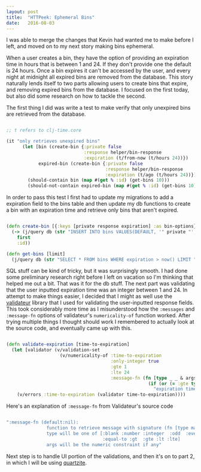 ```yaml
---
layout: post
title:  "HTTPeek: Ephemeral Bins"
date:   2016-08-03
---
```


I was able to merge the changes that Kevin had wanted me to make before I left, and moved on to my next story making bins ephemeral.


When a user creates a bin, they have the option of providing an expiration time in hours that is between 1 and 24. If they don't provide one the default
is  24 hours. Once a bin expires it can't be accessed by the user, and every night at midnight all expired bins are removed from the database.
This story naturally lends itself to two parts allowing users to create bins that expire, and removing expired bins from the database. I focused
on the first today, but also did some research on how to tackle the second.


The first thing I did was write a test to make verify that only unexpired bins are retrieved from the database.

```clojure

;; t refers to clj-time.core

(it "only retrieves unexpired bins"
      (let [bin (create-bin {:private false
                             :response helper/bin-response
                             :expiration (t/from-now (t/hours 24))})
            expired-bin (create-bin {:private false
                                     :response helper/bin-response
                                     :expiration (t/ago (t/hours 24))})]
        (should-contain bin (map #(get % :id) (get-bins 10)))
        (should-not-contain expired-bin (map #(get % :id) (get-bins 10))))))
```

In order to pass this test I first had to update my migrations to add a expiration field to the bins table and then update my db functions to create a
bin with an expiration time and retrieve only bins that aren't expired.

```clojure

(defn create-bin [{:keys [private response expiration] :as bin-options}]
  (-> (j/query db (str "INSERT INTO bins VALUES(DEFAULT, '" private "', '" response "', '" expiration "', DEFAULT) returning id;"))
    first
    :id))

(defn get-bins [limit]
  (j/query db (str "SELECT * FROM bins WHERE expiration > now() LIMIT " limit ";")))
```

SQL stuff can be kind of tricky, but it was surprisingly smooth. I had done some preliminary research right before I left on vacation so I'm thinking that
helped me out a bit. That was it for the db stuff. The next part was validating that the user inputted expiration time was an integer between 1 and 24.
In attempt to make things easier, I decided that I might as well use the [validateur](https://github.com/michaelklishin/validateur) library that I used for
validating the user-inputted response fields. This took considerably more time as I misunderstood how the `:messages` and `:message-fn` options of
validateur's `numericality-of` function worked. After trying multiple things I thought should work I remembered to actually look at the source code, and eventually
came up with this.

```clojure

(defn validate-expiration [time-to-expiration]
  (let [validator (v/validation-set
                    (v/numericality-of :time-to-expiration
                                       :only-integer true
                                       :gte 1
                                       :lte 24
                                       :message-fn (fn [type _ _ & args]
                                                     (if (or (= :gte type) (= :lte type) (= :only-integer type))
                                                       "expiration time must be an integer between 1 and 24"))))]
    (v/errors :time-to-expiration (validator time-to-expiration))))
```

Here's an explanation of `:message-fn` from Validateur's source code

```clojure

":message-fn (default:nil):
               function to retrieve message with signature (fn [type map attribute & args])
               type will be one of [:blank :number :integer  :odd  :even
                                    :equal-to :gt  :gte :lt :lte]
               args will be the numeric constraint if any"

```

Next step is to handle UI portion of the validations, and then it's on to part 2, in which I will be using [quartzite](https://github.com/michaelklishin/quartzite).
